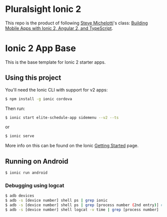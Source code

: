 Pluralsight Ionic 2
=========================
This repo is the product of following [Steve Michelotti](http://app.pluralsight.com/author/steve-michelotti)'s class:
[Building Mobile Apps with Ionic 2, Angular 2, and TypeScript](https://app.pluralsight.com/courses/ionic2-angular2-typescript-mobile-apps).

Ionic 2 App Base
=====================

This is the base template for Ionic 2 starter apps.

## Using this project

You'll need the Ionic CLI with support for v2 apps:

```bash
$ npm install -g ionic cordova
```

Then run:

```bash
$ ionic start elite-schedule-app sidemenu --v2 --ts
```

or

```bash
$ ionic serve
```

More info on this can be found on the Ionic [Getting Started](http://ionicframework.com/docs/v2/getting-started/) page.

## Running on Android

```bash
$ ionic run android
```

### Debugging using logcat

```bash
$ adb devices
$ adb -s [device number] shell ps | grep ionic
$ adb -s [device number] shell ps | grep [process number (2nd entry)] #make sure it's a single process
$ adb -s [device number] shell logcat -v time | grep [process number]
```
